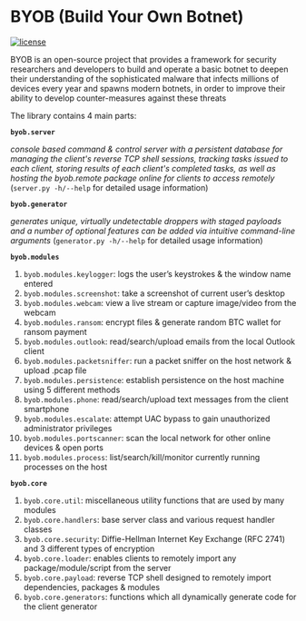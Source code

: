 # BYOB (Build Your Own Botnet)
[![license](https://img.shields.io/badge/license-GPL--3.0-green.svg)](https://github.com/colental/byob/blob/master/LICENSE)

BYOB is an open-source project that provides a framework for security researchers 
and developers to build and operate a basic botnet to deepen their understanding
of the sophisticated malware that infects millions of devices every year and spawns
modern botnets, in order to improve their ability to develop counter-measures against 
these threats

The library contains 4 main parts:

   **`byob.server`**
   
   *console based command & control server with a persistent database for
   managing the client's reverse TCP shell sessions, tracking tasks issued
   to each client, storing results of each client's completed tasks, as well
   as hosting the byob.remote package online for clients to access remotely*
   (`server.py -h/--help` for detailed usage information)

   **`byob.generator`**

   *generates unique, virtually undetectable droppers with staged payloads
   and a number of optional features can be added via intuitive command-line
   arguments* (`generator.py -h/--help` for detailed usage information)

   **`byob.modules`**

   1) `byob.modules.keylogger`: logs the user’s keystrokes & the window name entered
   2) `byob.modules.screenshot`: take a screenshot of current user’s desktop
   3) `byob.modules.webcam`: view a live stream or capture image/video from the webcam
   4) `byob.modules.ransom`: encrypt files & generate random BTC wallet for ransom payment
   5) `byob.modules.outlook`: read/search/upload emails from the local Outlook client
   6) `byob.modules.packetsniffer`: run a packet sniffer on the host network & upload .pcap file
   7) `byob.modules.persistence`: establish persistence on the host machine using 5 different methods
   8) `byob.modules.phone`: read/search/upload text messages from the client smartphone
   9) `byob.modules.escalate`: attempt UAC bypass to gain unauthorized administrator privileges
   10) `byob.modules.portscanner`: scan the local network for other online devices & open ports
   11) `byob.modules.process`: list/search/kill/monitor currently running processes on the host

   **`byob.core`**

   1) `byob.core.util`: miscellaneous utility functions that are used by many modules
   2) `byob.core.handlers`: base server class and various request handler classes
   3) `byob.core.security`: Diffie-Hellman Internet Key Exchange (RFC 2741) and 3 different types of encryption
   4) `byob.core.loader`: enables clients to remotely import any package/module/script from the server
   5) `byob.core.payload`: reverse TCP shell designed to remotely import dependencies, packages & modules
   6) `byob.core.generators`: functions which all dynamically generate code for the client generator

